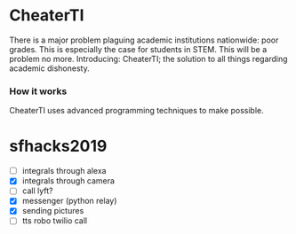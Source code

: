 # CheaterTI

There is a major problem plaguing academic institutions nationwide: poor grades. This is especially the case for students in STEM. This will be a problem no more. Introducing: CheaterTI; the solution to all things regarding academic dishonesty.

### How it works

CheaterTI uses advanced programming techniques to make possible. 

# sfhacks2019

- [ ] integrals through alexa 
- [x] integrals through camera
- [ ] call lyft?
- [x] messenger (python relay)
- [x] sending pictures
- [ ] tts robo twilio call
